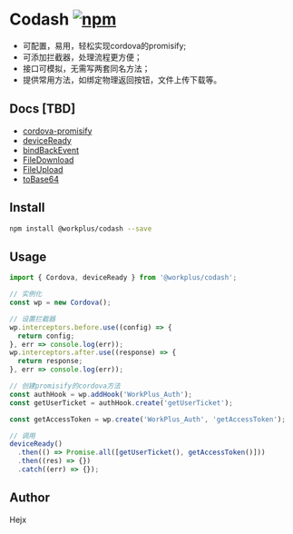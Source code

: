 # Codash <a href="https://www.npmjs.com/package/@workplus/codash"><img alt="npm" src="https://img.shields.io/npm/v/@workplus/codash.svg?style=flat-square"></a>

* 可配置，易用，轻松实现cordova的promisify;
* 可添加拦截器，处理流程更方便；
* 接口可模拟，无需写两套同名方法；
* 提供常用方法，如绑定物理返回按钮，文件上传下载等。

## Docs [TBD]

* [cordova-promisify](https://github.com/WorkPlusFE/codash/blob/master/docs/core.md)
* [deviceReady](https://github.com/WorkPlusFE/codash/blob/master/docs/base.md#deviceready)
* [bindBackEvent](https://github.com/WorkPlusFE/codash/blob/master/docs/base.md#bindbackevent)
* [FileDownload](https://github.com/WorkPlusFE/codash/blob/master/docs/base.md#bindbackevent)
* [FileUpload](https://github.com/WorkPlusFE/codash/blob/master/docs/file.md#fileupload)
* [toBase64](https://github.com/WorkPlusFE/codash/blob/master/docs/file.md#tobase64)

## Install

```bash
npm install @workplus/codash --save 
```

## Usage

```js
import { Cordova, deviceReady } from '@workplus/codash';

// 实例化
const wp = new Cordova();

// 设置拦截器
wp.interceptors.before.use((config) => {
  return config;
}, err => console.log(err));
wp.interceptors.after.use((response) => {
  return response;
}, err => console.log(err));

// 创建promisify的cordova方法
const authHook = wp.addHook('WorkPlus_Auth');
const getUserTicket = authHook.create('getUserTicket');

const getAccessToken = wp.create('WorkPlus_Auth', 'getAccessToken');

// 调用
deviceReady()
  .then(() => Promise.all([getUserTicket(), getAccessToken()]))
  .then((res) => {})
  .catch((err) => {});

```

## Author

Hejx
